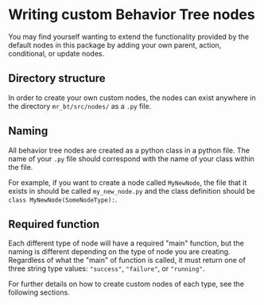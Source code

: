 # Writing custom Behavior Tree nodes

You may find yourself wanting to extend the functionality provided by the default nodes in this package by adding your own parent, action, conditional, or update nodes.

## Directory structure

In order to create your own custom nodes, the nodes can exist anywhere in the directory `mr_bt/src/nodes/` as a `.py` file.

## Naming

All behavior tree nodes are created as a python class in a python file. The name of your `.py` file should correspond with the name of your class within the file. 

For example, if you want to create a node called `MyNewNode`, the file that it exists in should be called `my_new_node.py` and the class definition should be `class MyNewNode(SomeNodeType):`.

## Required function

Each different type of node will have a required "main" function, but the naming is different depending on the type of node you are creating. Regardless of what the "main"  of function is called, it must return one of three string type values: `"success"`, `"failure"`, or `"running"`.


For further details on how to create custom nodes of each type, see the following sections.